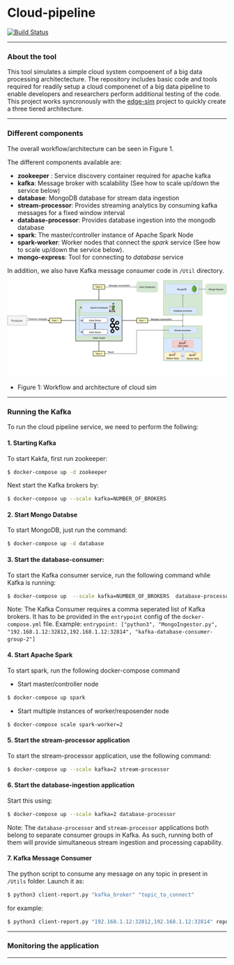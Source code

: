 # Cloud-pipeline

[![Build Status](https://travis-ci.com/rohitshubham/Cloud-pipeline.svg?branch=master)](https://travis-ci.com/rohitshubham/Cloud-pipeline)

---

### About the tool
This tool simulates a simple cloud system compoenent of a big data processing architectecture. The repository includes basic code and tools required for readily setup a cloud componenet of a big data pipeline to enable developers and researchers perform additional testing of the code. This project works syncronously with the [edge-sim](https://github.com/rohitshubham/edge_simulator) project to quickly create a three tiered architecture.

---
### Different components
The overall workflow/architecture can be seen in Figure 1.

The different components available are:

* __zookeeper__ : Service discovery container required for apache kafka
* __kafka__: Message broker with scalability (See how to scale up/down the service below)
* __database__: MongoDB database for stream data ingestion
* __stream-processor__: Provides streaming analytics by consuming kafka messages for a fixed window interval
* __database-processor__: Provides database ingestion into the mongodb database
* __spark__: The master/controller instance of Apache Spark Node
* __spark-worker__: Worker nodes that connect the _spark_ service (See how to scale up/down the service below).
* __mongo-express__: Tool for connecting to _database_ service 

In addition, we also have Kafka message consumer code in `/Util` directory.


![architecture](images/Cloud_sim_architecture.png)
* Figure 1: Workflow and architecture of cloud sim

---
### Running the Kafka
To run the cloud pipeline service, we need to perform the follwing:

#### 1. Starting Kafka

To start Kakfa, first run zookeeper:

```bash
$ docker-compose up -d zookeeper
```

Next start the Kafka brokers by:
```bash
$ docker-compose up --scale kafka=NUMBER_OF_BROKERS
```
#### 2. Start Mongo Databse
To start MongoDB, just run the command:

```bash
$ docker-compose up -d database
```

#### 3. Start the database-consumer:
To start the Kafka consumer service, run the following command while Kafka is running:

```bash
$ docker-compose up  --scale kafka=NUMBER_OF_BROKERS  database-processor
```

Note: The Kafka Consumer requires a comma seperated list of Kafka brokers. It has to be provided in the `entrypoint` config of the `docker-compose.yml` file.
Example: `entrypoint: ["python3", "MongoIngestor.py", "192.168.1.12:32812,192.168.1.12:32814", "kafka-database-consumer-group-2"]`

#### 4. Start Apache Spark
To start spark, run the following docker-compose command

* Start master/controller node
```bash
$ docker-compose up spark
```
* Start multiple instances of worker/resposender node
```bash
$ docker-compose scale spark-worker=2
```
#### 5. Start the stream-processor application
To start the stream-processor application, use the following command:

```bash
$ docker-compose up --scale kafka=2 stream-processor
```
#### 6. Start the database-ingestion application
Start this using:

```bash
$ docker-compose up --scale kafka=2 database-processor
```

Note: The `database-processor` and `stream-processor` applications both belong to separate consumer groups in Kafka. As such, running both of them will provide simultaneous stream ingestion and processing capability.

#### 7. Kafka Message Consumer

The python script to consume any message on any topic in present in `/Utils` folder. Launch it as:

```bash
$ python3 client-report.py "kafka_broker" "topic_to_connect"
```
for example:

```bash
$ python3 client-report.py "192.168.1.12:32812,192.168.1.12:32814" report
```

---

### Monitoring the application
---
